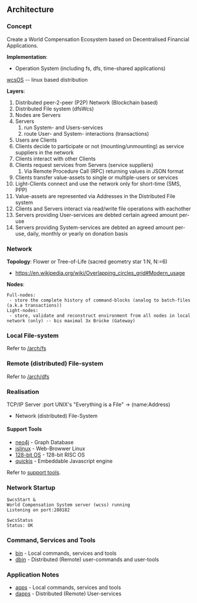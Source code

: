## Architecture

### Concept

Create a World Compensation Ecosystem based on Decentralised Financial Applications.

__Implementation__:

* Operation System (including fs, dfs, time-shared applications)

[wcsOS](http://wikipedia.com/wiki/wcsOS) -- linux based distribution

__Layers__:

1. Distributed peer-2-peer (P2P) Network (Blockchain based)
1. Distributed File system (dfsWcs)
1. Nodes are Servers
1. Servers
   1. run System- and Users-services
   1. route User- and System- interactions (transactions)
1. Users are Clients
1. Clients decide to participate or not (mounting/unmounting) as service suppliers in the network
1. Clients interact with other Clients
1. Clients request services from Servers (service suppliers)
   1. Via Remote Procedure Call (RPC) returning values in JSON format
1. Clients transfer value-assets to single or multiple-users or services
1. Light-Clients connect and use the network only for short-time (SMS, PPP)
1. Value-assets are represented via Addresses in the Distributed File system
1. Clients and Servers interact via read/write file operations with eachother
1. Servers providing User-services are debted certain agreed amount per-use
1. Servers providing System-services are debted an agreed amount per-use, daily, monthly or yearly on donation basis


### Network

__Topology__: Flower or Tree-of-Life (sacred geometry star 1:N, N:=6)
* https://en.wikipedia.org/wiki/Overlapping_circles_grid#Modern_usage

__Nodes__:

```
Full-nodes:
 - store the complete history of command-blocks (analog to batch-files (a.k.a transactions))
Light-nodes:
 - store, validate and reconstruct environment from all nodes in local network (only) -- bis maximal 3x Brücke (Gateway)
```
### Local File-system

Refer to [/arch/fs](/arch/fs)

### Remote (distributed) File-system

Refer to [/arch/dfs](/arch/dfs)

### Realisation

TCP/IP Server
 :port
UNIX's "Everything is a File" -> (name:Address)
 - Network (distributed) File-System

#### Support Tools

- [neo4j]() - Graph Database
- [jslinux](https://bellard.org/jslinux/) - Web-Browwer Linux
- [128-bit OS](https://bellard.org/tinyemu/) - 128-bit RISC OS
- [quickjs](https://bellard.org/quickjs/) - Embeddable Javascript engine

Refer to [support tools](/tools/).

### Network Startup

```
$wcsStart &
World Compensation System server (wcss) running
Listening on port:280182

$wcsStatus
Status: OK
```

### Command, Services and Tools

- [bin](/bin) - Local commands, services and tools
- [dbin](/dbin) - Distributed (Remote) user-commands and user-tools

### Application Notes

- [apps](/apps) - Local commands, services and tools
- [dapps](/dapps) - Distributed (Remote) User-services

